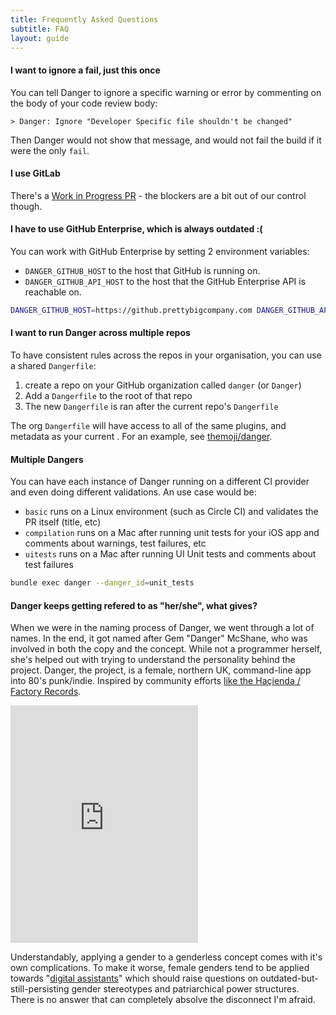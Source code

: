 ```yaml
---
title: Frequently Asked Questions
subtitle: FAQ
layout: guide
---
```


#### I want to ignore a fail, just this once

You can tell Danger to ignore a specific warning or error by commenting on the body of your code review body:

```
> Danger: Ignore "Developer Specific file shouldn't be changed"
```

Then Danger would not show that message, and would not fail the build if it were the only `fail`.

#### I use GitLab

There's a [Work in Progress PR](https://github.com/danger/danger/pull/299) - the blockers are a bit out of our control though.

#### I have to use GitHub Enterprise, which is always outdated :(

You can work with GitHub Enterprise by setting 2 environment variables:

- `DANGER_GITHUB_HOST` to the host that GitHub is running on.
- `DANGER_GITHUB_API_HOST` to the host that the GitHub Enterprise API is reachable on.

```sh
DANGER_GITHUB_HOST=https://github.prettybigcompany.com DANGER_GITHUB_API_HOST=https://github.prettybigcompany.com/api bundle exec danger
```

#### I want to run Danger across multiple repos

To have consistent rules across the repos in your organisation, you can use a shared `Dangerfile`:

1. create a repo on your GitHub organization called `danger` (or `Danger`)
1. Add a `Dangerfile` to the root of that repo
1. The new `Dangerfile` is ran after the current repo's `Dangerfile`

The org `Dangerfile` will have access to all of the same plugins, and metadata as your current . For an example, see [themoji/danger](https://github.com/Themoji/danger).

#### Multiple Dangers

You can have each instance of Danger running on a different CI provider and even doing different validations. An use case would be:

* `basic` runs on a Linux environment (such as Circle CI) and validates the PR itself (title, etc)
* `compilation` runs on a Mac after running unit tests for your iOS app and comments about warnings, test failures, etc
* `uitests` runs on a Mac after running UI Unit tests and comments about test failures

``` sh
bundle exec danger --danger_id=unit_tests
```


#### Danger keeps getting refered to as "her/she", what gives?

When we were in the naming process of Danger, we went through a lot of names. In the end, it got named after Gem "Danger" McShane, who was involved in both the copy and the concept. While not a programmer herself, she's helped out with trying to understand the personality behind the project. Danger, the project, is a female, northern UK, command-line app into 80's punk/indie. Inspired by community efforts [like the Haçienda / Factory Records][hacienda].

<iframe src="https://embed.spotify.com/?uri=spotify%3Auser%3Aortatherox%3Aplaylist%3A39vTSdxtIKzpEybyvTs3Ll" width="300" height="380" frameborder="0" allowtransparency="true"></iframe>

Understandably, applying a gender to a genderless concept comes with it's own complications. To make it worse, female genders tend to be applied towards "[digital assistants][assistants]" which should raise questions on outdated-but-still-persisting gender stereotypes and patriarchical power structures. There is no answer that can completely absolve the disconnect I'm afraid. 

[hacienda]: http://www.prideofmanchester.com/music/hacienda.htm
[assistants]: http://www.theatlantic.com/technology/archive/2016/03/why-do-so-many-digital-assistants-have-feminine-names/475884/